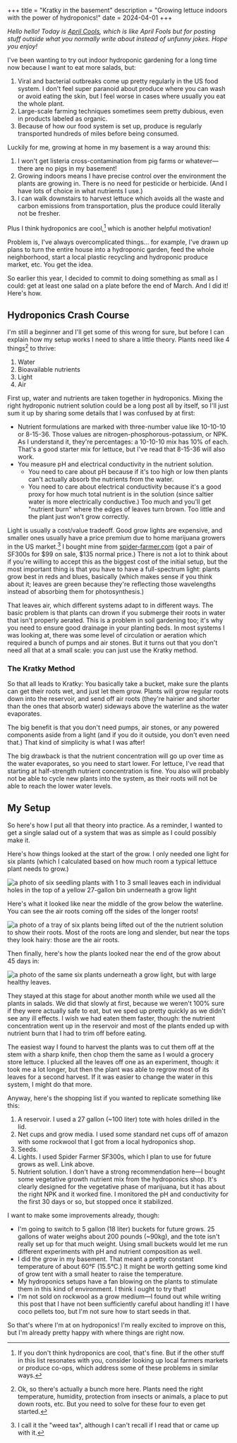 +++
title = "Kratky in the basement"
description = "Growing lettuce indoors with the power of hydroponics!"
date = 2024-04-01
+++

*Hello hello! Today is [April Cools](https://www.aprilcools.club/), which is like April Fools but for posting stuff outside what you normally write about instead of unfunny jokes. Hope you enjoy!*

I've been wanting to try out indoor hydroponic gardening for a long time now because I want to eat more salads, but:

1. Viral and bacterial outbreaks come up pretty regularly in the US food system. I don't feel super paranoid about produce where you can wash or avoid eating the skin, but I feel worse in cases where usually you eat the whole plant.
2. Large-scale farming techniques sometimes seem pretty dubious, even in products labeled as organic.
3. Because of how our food system is set up, produce is regularly transported hundreds of miles before being consumed.

Luckily for me, growing at home in my basement is a way around this:

<!-- more -->

1. I won't get listeria cross-contamination from pig farms or whatever—there are no pigs in my basement!
2. Growing indoors means I have precise control over the environment the plants are growing in. There is no need for pesticide or herbicide. (And I have lots of choice in what nutrients I use.)
3. I can walk downstairs to harvest lettuce which avoids all the waste and carbon emissions from transportation, plus the produce could literally not be fresher.

Plus I think hydroponics are cool,[^1] which is another helpful motivation!

Problem is, I've always overcomplicated things… for example, I've drawn up plans to turn the entire house into a hydroponic garden, feed the whole neighborhood, start a local plastic recycling and hydroponic produce market, etc. You get the idea.

So earlier this year, I decided to commit to doing something as small as I could: get at least one salad on a plate before the end of March. And I did it! Here's how.
## Hydroponics Crash Course

I'm still a beginner and I'll get some of this wrong for sure, but before I can explain how my setup works I need to share a little theory. Plants need like 4 things[^2] to thrive:

1. Water
2. Bioavailable nutrients
3. Light
4. Air

First up, water and nutrients are taken together in hydroponics. Mixing the right hydroponic nutrient solution could be a long post all by itself, so I'll just sum it up by sharing some details that I was confused by at first:

- Nutrient formulations are marked with three-number value like 10-10-10 or 8-15-36. Those values are nitrogen-phosphorous-potassium, or NPK. As I understand it, they're percentages: a 10-10-10 mix has 10% of each. That's a good starter mix for lettuce, but I've read that 8-15-36 will also work.
- You measure pH and electrical conductivity in the nutrient solution.
	- You need to care about pH because if it's too high or low then plants can't actually absorb the nutrients from the water.
	- You need to care about electrical conductivity because it's a good proxy for how much total nutrient is in the solution (since saltier water is more electrically conductive.) Too much and you'll get "nutrient burn" where the edges of leaves turn brown. Too little and the plant just won't grow correctly.

Light is usually a cost/value tradeoff. Good grow lights are expensive, and smaller ones usually have a price premium due to home marijuana growers in the US market.[^3] I bought mine from [spider-farmer.com](http://spider-farmer.com/) (got a pair of SF300s for $99 on sale, $135 normal price.) There is not a lot to think about if you're willing to accept this as the biggest cost of the initial setup, but the most important thing is that you have to have a full-spectrum light: plants grow best in reds and blues, basically (which makes sense if you think about it; leaves are green because they're reflecting those wavelengths instead of absorbing them for photosynthesis.)

That leaves air, which different systems adapt to in different ways. The basic problem is that plants can drown if you submerge their roots in water that isn't properly aerated. This is a problem in soil gardening too; it's why you need to ensure good drainage in your planting beds. In most systems I was looking at, there was some level of circulation or aeration which required a bunch of pumps and air stones. But it turns out that you don't need all that at a small scale: you can just use the Kratky method.

### The Kratky Method

So that all leads to Kratky: You basically take a bucket, make sure the plants can get their roots wet, and just let them grow. Plants will grow regular roots down into the reservoir, and send off air roots (they're hairier and shorter than the ones that absorb water) sideways above the waterline as the water evaporates.

The big benefit is that you don't need pumps, air stones, or any powered components aside from a light (and if you do it outside, you don't even need that.) That kind of simplicity is what I was after!

The big drawback is that the nutrient concentration will go up over time as the water evaporates, so you need to start lower. For lettuce, I've read that starting at half-strength nutrient concentration is fine. You also will probably not be able to cycle new plants into the system, as their roots will not be able to reach the lower water levels.

## My Setup

So here's how I put all that theory into practice. As a reminder, I wanted to get a single salad out of a system that was as simple as I could possibly make it.

Here's how things looked at the start of the grow. I only needed one light for six plants (which I calculated based on how much room a typical lettuce plant needs to grow.)

![a photo of six seedling plants with 1 to 3 small leaves each in individual holes in the top of a yellow 27-gallon bin underneath a grow light](/images/kratky-in-the-basement/kratky-27gal-20231226.jpeg)

Here's what it looked like near the middle of the grow below the waterline. You can see the air roots coming off the sides of the longer roots!

![a photo of a tray of six plants being lifted out of the the nutrient solution to show their roots. Most of the roots are long and slender, but near the tops they look hairy: those are the air roots.](/images/kratky-in-the-basement/kratky-27gal-20220122-roots.jpeg)

Then finally, here's how the plants looked near the end of the grow about 45 days in:

![a photo of the same six plants underneath a grow light, but with large healthy leaves.](/images/kratky-in-the-basement/kratky-27gal-20240219.jpeg)

They stayed at this stage for about another month while we used all the plants in salads. We did that slowly at first, because we weren't 100% sure if they were actually safe to eat, but we sped up pretty quickly as we didn't see any ill effects. I wish we had eaten them faster, though: the nutrient concentration went up in the reservoir and most of the plants ended up with nutrient burn that I had to trim off before eating.

The easiest way I found to harvest the plants was to cut them off at the stem with a sharp knife, then chop them the same as I would a grocery store lettuce. I plucked all the leaves off one as an experiment, though: it took me a lot longer, but then the plant was able to regrow most of its leaves for a second harvest. If it was easier to change the water in this system, I might do that more.

Anyway, here's the shopping list if you wanted to replicate something like this:

1. A reservoir. I used a 27 gallon (~100 liter) tote with holes drilled in the lid.
2. Net cups and grow media. I used some standard net cups off of amazon with some rockwool that I got from a local hydroponics shop.
3. Seeds.
4. Lights. I used Spider Farmer SF300s, which I plan to use for future grows as well. Link above.
5. Nutrient solution. I don't have a strong recommendation here—I bought some vegetative growth nutrient mix from the hydroponics shop. It's clearly designed for the vegetative phase of marijuana, but it has about the right NPK and it worked fine. I monitored the pH and conductivity for the first 30 days or so, but stopped once it stabilized.

I want to make some improvements already, though:

- I'm going to switch to 5 gallon (18 liter) buckets for future grows. 25 gallons of water weighs about 200 pounds (~90kg), and the tote isn't really set up for that much weight. Using small buckets would let me run different experiments with pH and nutrient composition as well.
- I did the grow in my basement. That meant a pretty constant temperature of about 60°F (15.5°C.) It might be worth getting some kind of grow tent with a small heater to raise the temperature.
- My hydroponics setups have a fan blowing on the plants to stimulate them in this kind of environment. I think I ought to try that!
- I'm not sold on rockwool as a grow medium—I found out while writing this post that I have not been sufficiently careful about handling it! I have coco pellets too, but I'm not sure how to start seeds in that.

So that's where I'm at on hydroponics! I'm really excited to improve on this, but I'm already pretty happy with where things are right now.

[^1]: If you don't think hydroponics are cool, that's fine. But if the other stuff in this list resonates with you, consider looking up local farmers markets or produce co-ops, which address some of these problems in similar ways.

[^2]: Ok, so there's actually a bunch more here. Plants need the right temperature, humidity, protection from insects or animals, a place to put down roots, etc. But you need to solve for these four to even get started.

[^3]: I call it the "weed tax", although I can't recall if I read that or came up with it.
